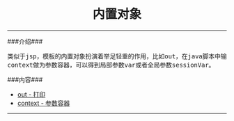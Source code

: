 # <div align="center">内置对象</div> #

----------

###介绍###

<pre>
类似于jsp，模板的内置对象扮演着举足轻重的作用，比如out，在java脚本中输出信息,
context做为参数容器，可以得到局部参数var或者全局参数sessionVar。
</pre>

###内容###

* <a href="out.html">out - 打印</a>
* <a href="head-context.html">context - 参数容器</a>

----------